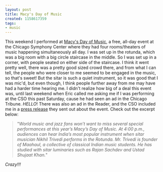 ```yaml
---
layout: post
title: Macy's Day of Music
created: 1158617359
tags:
- music
---
```

This weekend I performed at [Macy's Day of Music](http://www.cso.org/res/pdf/dayofmusic_0607.pdf), a free, all-day event at the Chicago Symphony Center where they had four rooms/theaters of music happening simultaneously all day. I was set up in the rotunda, which was a big room with a big circle staircase in the middle. So I was set up in a corner, with people seated on either side of the staircase. I think it went pretty well, there was a pretty good sized crowd there, and from what I can tell, the people who were closer to me seemed to be engaged in the music, so that's sweet! But the sitar is such a quiet instrument, so it was good that I was mic'd, but even though, I think people further away from me may have had a harder time hearing me. I didn't realize how big of a deal this event was, until last weekend when Eric called me asking me if I was performing at the CSO this past Saturday, cause he had seen an ad in the Chicago Tribune. _HELLO_! There was also an ad in the Reader, and the CSO included me in a [press release](http://www.cso.org/main.taf?p=7,1,2,4,14) they sent out about the event. Check out the excerpt below:

> 
> "_World music and jazz fans won’t want to miss several special performances at this year’s Macy’s Day of Music. At 4:00 p.m., audiences can hear India’s most popular instrument when sitar musician Nikhil Trivedi performs in the Rotunda. Mr. Trivedi is founder of Maahaul, a collective of classical Indian music students. He has studied with sitar luminaries such as Rajan Sachdev and Ustad Shujaat Khan._"
> 

_Crazy!!!_

